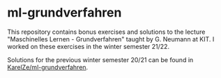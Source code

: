 # ml-grundverfahren

This repository contains bonus exercises and solutions to the lecture "Maschinelles Lernen - Grundverfahren" taught by G. Neumann at KIT. I worked on these exercises in the winter semester 21/22. 

Solutions for the previous winter semester 20/21 can be found in [KarelZe/ml-grundverfahren](https://github.com/KarelZe/ml-grundverfahren).